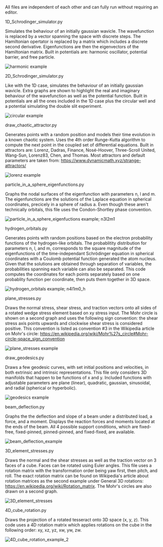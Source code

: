 All files are independent of each other and can fully run without requiring an editor.

1D_Schrodinger_simulator.py

Simulates the behaviour of an initially gaussian wavicle. The wavefunction is replaced by a vector spanning the space with discrete steps. The Hamiltonian opertator is replaced by a matrix which includes a discrete second derivative. Eigenfunctions are then the eigenvectors of the Hamiltonian matrix. Built in potentials are: harmonic oscillator, potential barrier, and free particle.

![harmonic example](https://github.com/user-attachments/assets/735e4db1-00dc-42c6-9c80-896edf571ec3)

2D_Schrodinger_simulator.py

Like with the 1D case, simulates the behaviour of an initially gaussian wavicle. Extra graphs are shown to highlight the real and imaginary behaviour of the wavefunction as well as the potential function. Built in potentials are all the ones included in the 1D case plus the circular well and a potential simulating the double slit experiment.

![circular example](https://github.com/user-attachments/assets/5c0f9ebf-714d-47cf-b679-5e7537546148)

draw_chaotic_attractor.py

Generates points with a random position and models their time evolution in a known chaotic system. Uses the 4th order Runge-Kutta algorithm to compute the next point in the coupled set of differential equations. Built in attractors are: Lorenz, Dadras, Finance, Nosé-Hoover, Three-Scroll United, Wang-Sun, Lorenz83, Chen, and Thomas. Most attractors and default parameters are taken from: https://www.dynamicmath.xyz/strange-attractors/

![lorenz example](https://github.com/user-attachments/assets/95de40df-4473-44d0-932a-7b2f8003c6ee)

particle_in_a_sphere_eigenfunctions.py

Graphs the nodal surfaces of the eigenfunction with parameters n, l and m. The eigenfunctions are the solutions of the Laplace equation in spherical coordinates, precicely in a sphere of radius a. Even though these aren't technically orbitals, this file uses the Condon-Shortley phase convention.

![particle_in_a_sphere_eigenfuctions example; n3l2m1](https://github.com/user-attachments/assets/c682d462-d670-4aba-a232-305353cf3f4c)

hydrogen_orbitals.py

Generates points with random positions based on the electron probability functions of the hydrogen-like orbitals. The probablitity distribution for parameters n, l, and m, corresponds to the square magnitude of the eigenfunctions of the time-independant Schrödinger equation in spherical coordinates with a Coulomb potential function generated the atom nucleus. Given that the solutions are obtained through separation of variables, the probabilities spanning each variable can also be separated. This code computes the coordinates for each points separately based on one probablity function per coordinate, then puts them together in 3D space.

![hydrogen_orbitals example; n4l1m0_h](https://github.com/user-attachments/assets/2dd9a870-71ff-4144-a799-08cb1fed4374)

plane_stresses.py

Draws the normal stress, shear stress, and traction vectors onto all sides of a rotated wedge stress element based on xy stress input. The Mohr circle is shown on a second graph and uses the following sign convention: the shear stress axis points upwards and clockwise shear stress is considered positive. This convention is listed as convention #3 in the Wikipedia article on Mohr's circle: https://en.wikipedia.org/wiki/Mohr%27s_circle#Mohr-circle-space_sign_convention

![plane_stresses example](https://github.com/user-attachments/assets/a288126d-8792-4408-8a82-0ac4c13b44cc)

draw_geodesics.py

Draws a few geodesic curves, with set initial positions and velocities, in both extrinsic and intrinsic representations. This file only considers 3D manifolds that happen to be functions of x and y. Included functions with adjustable parameters are plane (linear), quadratic, gaussian, sinusoidal, and radial (spherical or hyperbolic).

![geodesics example](https://github.com/user-attachments/assets/af6a7954-c554-4467-84e5-753c5267c2d6)

beam_deflection.py

Graphs the the deflection and slope of a beam under a distributed load, a force, and a moment. Displays the reaction forces and moments located at the ends of the beam. All 4 possible support conditions, which are fixed-free, fixed-pinned, pinned-pinned, and fixed-fixed, are available.

![beam_deflection_example](https://github.com/user-attachments/assets/c5f75ae7-bff6-4431-862e-3c30506ec95a)

3D_element_stresses.py

Draws the normal and the shear stresses as well as the traction vector on 3 faces of a cube. Faces can be rotated using Euler angles. This file uses a rotation matrix with the transformation order being yaw first, then pitch, and roll. The exact rotation matrix can be found on Wikipedia's article about rotation matrices as the second example under General 3D rotations: https://en.wikipedia.org/wiki/Rotation_matrix. The Mohr's circles are also drawn on a second graph.

![3D_element_stresses](https://github.com/user-attachments/assets/f31a58a8-7ae0-4e0a-9164-24e435c71692)

4D_cube_rotation.py

Draws the projection of a rotated tesseract onto 3D space (x, y, z). This code uses a 4D rotation matrix which applies rotations on the cube in the following order: xy, xz, yz, xw, yw, zw.

![4D_cube_rotation_example_2](https://github.com/user-attachments/assets/de367256-0f49-4a98-8e06-32d012194181)


